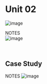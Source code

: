 # Unit 02 <br>

![image](https://github.com/ideepankarsharma2003/MCA/assets/74599435/87053485-78e5-435e-9f0f-bbab03179f9c)

NOTES<br>
![image](https://github.com/ideepankarsharma2003/MCA/assets/74599435/ba1b1781-b8ed-44a3-8dfa-58adbaeac7bf)

<br>

## Case Study

NOTES
![image](https://github.com/ideepankarsharma2003/MCA/assets/74599435/bc7eeda5-a04d-47fd-bead-93b82406d7d4)

